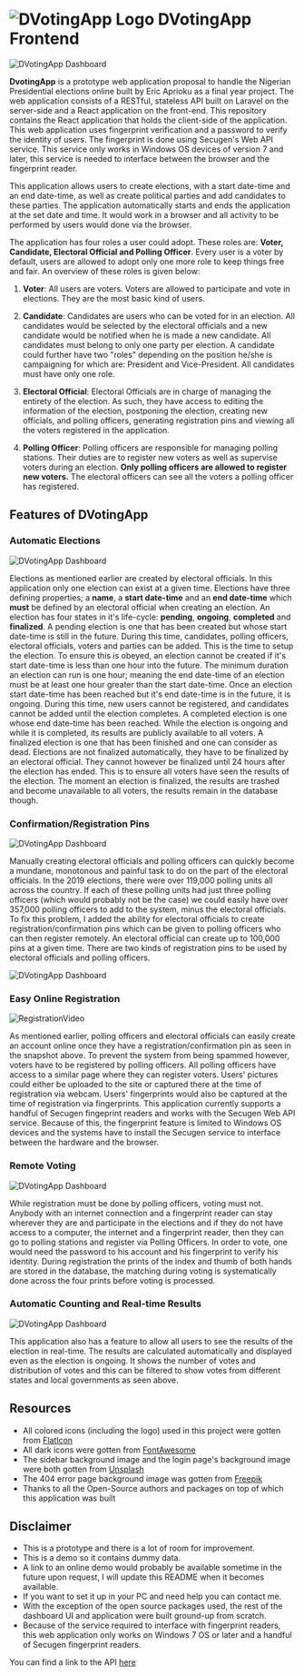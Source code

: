 # ![DVotingApp Logo](http://dneoagency.org/dvotingappassets/logo4.png)  DVotingApp Frontend 
 
![DVotingApp Dashboard](http://dneoagency.org/dvotingappassets/SCREENSHOT1.PNG)

**DvotingApp** is a prototype web application proposal to handle the Nigerian Presidential elections online built by Eric Aprioku as a final year project. The web application consists of a RESTful, stateless API built on Laravel on the server-side and a React application on the front-end. This repository contains the React application that holds the client-side of the application. This web application uses fingerprint verification and a password to verify the identity of users. The fingerprint is done using Secugen's Web API service. This service only works in Windows OS devices of version 7 and later, this service is needed to interface between the browser and the fingerprint reader.

This application allows users to create elections, with a start date-time and an end date-time, as well as create political parties and add candidates to these parties. The application automatically starts and ends the application at the set date and time. It would work in a browser and all activity to be performed by users would done via the browser.

The application has four roles a user could adopt. These roles are: **Voter, Candidate, Electoral Official and Polling Officer**. Every user is a voter by default, users are allowed to adopt only one more role to keep things free and fair.  An overview of these roles is given below:

1. **Voter**: All users are voters. Voters are allowed to participate and vote in elections. They are the most basic kind of users.

1. **Candidate**: Candidates are users who can be voted for in an election. All candidates would be selected by the electoral officials and a new candidate would be notified when he is made a new candidate. All candidates must belong to only one party per election. A candidate could further have two "roles" depending on the position he/she is campaigning for which are: President and Vice-President. All candidates must have only one role.

1. **Electoral Official**: Electoral Officials are in charge of managing the entirety of the election. As such, they have access to editing the information of the election, postponing the election, creating new officials, and polling officers, generating registration pins and viewing all the voters registered in the application.

1. **Polling Officer**: Polling officers are responsible for managing polling stations. Their duties are to register new voters as well as supervise voters during an election. **Only polling officers are allowed to register new voters.** The electoral officers can see all the voters a polling officer has registered. 

## Features of DVotingApp

### Automatic Elections

![DVotingApp Dashboard](http://dneoagency.org/dvotingappassets/SCREENSHOT2.PNG)

Elections as mentioned earlier are created by electoral officials. In this application only one election can exist at a given time. Elections have three defining properties; a **name**, a **start date-time** and an **end date-time** which **must** be defined by an electoral official when creating an election. An election has four states in it's life-cycle: **pending**, **ongoing**, **completed** and **finalized**. 
A pending election is one that has been created but whose start date-time is still in the future. During this time, candidates, polling officers, electoral officials, voters and parties can be added. This is the time to setup the election. To ensure this is obeyed, an election cannot be created if it's start date-time is less than one hour into the future. The minimum duration an election can run is one hour; meaning the end date-time of an election must be at least one hour greater than the start date-time. 
Once an election start date-time has been reached but it's end date-time is in the future, it is ongoing. During this time, new users cannot be registered, and candidates cannot be added until the election completes. A completed election is one whose end date-time has been reached. While the election is ongoing and while it is completed, its results are publicly available to all voters. 
A finalized election is one that has been finished and one can consider as dead. Elections are not finalized automatically, they have to be finalized by an electoral official. They cannot however be finalized until 24 hours after the election has ended. This is to ensure all voters have seen the results of the election. The moment an election is finalized, the results are trashed and become unavailable to all voters, the results remain in the database though.

### Confirmation/Registration Pins

![DVotingApp Dashboard](http://dneoagency.org/dvotingappassets/SCREENSHOT3.PNG)

Manually creating electoral officials and polling officers can quickly become a mundane, monotonous and painful task to do on the part of the electoral officials. In the 2019 elections, there were over 119,000 polling units all across the country. If each of these polling units had just three polling officers (which would probably not be the case) we could easily have over 357,000 polling officers to add to the system, minus the electoral officials. To fix this problem, I added the ability for electoral officials to create registration/confirmation pins which can be  given to polling officers who can then register remotely. An electoral official can create up to 100,000 pins at a given time. There are two kinds of registration pins to be used by electoral officials and polling officers.

![DVotingApp Dashboard](http://dneoagency.org/dvotingappassets/SCREENSHOT4.PNG)

### Easy Online Registration

![RegistrationVideo](http://dneoagency.org/dvotingappassets/RegistrationFingeprints.gif)

As mentioned earlier, polling officers and electoral officials can easily create an account online once they have a registration/confirmation pin as seen in the snapshot above. To prevent the system from being spammed however, voters have to be registered by polling officers. All polling officers have access to a similar page where they can register voters. Users' pictures could either be uploaded to the site or captured there at the time of registration via webcam. Users' fingerprints would also be captured at the time of registration via fingerprints. This application currently supports a handful of Secugen fingeprint readers and works with the Secugen Web API service. Because of this, the fingerprint feature is limited to Windows OS devices and the systems have to install the Secugen service to interface between the hardware and the browser. 

### Remote Voting

![DVotingApp Dashboard](http://dneoagency.org/dvotingappassets/Voted.gif)

While registration must be done by polling officers, voting must not. Anybody with an internet connection and a fingerprint reader can stay wherever they are and participate in the elections and if they do not have access to a computer, the internet and a fingerprint reader, then they can go to polling stations and register via Polling Officers. In order to vote, one would need the password to his account and his fingerprint to verify his identity. During registration the prints of the index and thumb of both hands are stored in the database, the matching during voting is systematically done across the four prints before voting is processed.

### Automatic Counting and Real-time Results

![DVotingApp Dashboard](http://dneoagency.org/dvotingappassets/DVotingApp_ElectionResults-Googl.gif)

This application also has a feature to allow all users to see the results of the election in real-time. The results are calculated automatically and displayed even as the election is ongoing. It shows the number of votes and distribution of votes and this can be filtered to show votes from different states and local governments as seen above.

## Resources

* All colored icons (including the logo) used in this project were gotten from [FlatIcon](http://flaticon.com)
* All dark icons were gotten from [FontAwesome](http://fontawesome.com)
* The sidebar background image and the login page's background image were both gotten from [Unsplash](http://unsplash.com)
* The 404 error page background image was gotten from [Freepik](http://freepik.com)
* Thanks to all the Open-Source authors and packages on top of which this application was built

## Disclaimer
* This is a prototype and there is a lot of room for improvement.
* This is a demo so it contains dummy data.
* A link to an online demo would probably be available sometime in the future upon request, I will update this README when it becomes available.
* If you want to set it up in your PC and need help you can contact me.
* With the exception of the open source packages used, the rest of the dashboard UI and application were built ground-up from scratch.
* Because of the service required to interface with fingerprint readers, this web application only works on Windows 7 OS or later and a handful of Secugen fingerprint readers.


You can find a link to the API [here](http://github.com/EricMcWinNEr/DVotingAPI)





